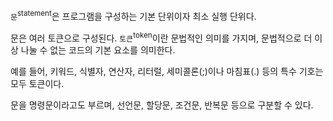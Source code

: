 `문`<sup>statement</sup>은 프로그램을 구성하는 기본 단위이자 최소 실행 단위다.

문은 여러 토큰으로 구성된다. `토큰`<sup>token</sup>이란 문법적인 의미를 가지며, 문법적으로 더 이상 나눌 수 없는 코드의 기본 요소를 의미한다.

예를 들어, 키워드, 식별자, 연산자, 리터럴, 세미콜론(;)이나 마침표(.) 등의 특수 기호는 모두 토큰이다.

문을 명령문이라고도 부르며, 선언문, 할당문, 조건문, 반복문 등으로 구분할 수 있다.
